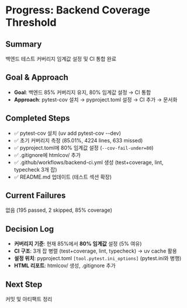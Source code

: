 # Progress: Backend Coverage Threshold

## Summary
백엔드 테스트 커버리지 임계값 설정 및 CI 통합 완료

## Goal & Approach
- **Goal**: 백엔드 85% 커버리지 유지, 80% 임계값 설정 → CI 통합
- **Approach**: pytest-cov 설치 → pyproject.toml 설정 → CI 추가 → 문서화

## Completed Steps
- ✅ pytest-cov 설치 (uv add pytest-cov --dev)
- ✅ 초기 커버리지 측정 (85.01%, 4224 lines, 633 missed)
- ✅ pyproject.toml에 80% 임계값 설정 (`--cov-fail-under=80`)
- ✅ .gitignore에 htmlcov/ 추가
- ✅ .github/workflows/backend-ci.yml 생성 (test+coverage, lint, typecheck 3개 잡)
- ✅ README.md 업데이트 (테스트 섹션 확장)

## Current Failures
없음 (195 passed, 2 skipped, 85% coverage)

## Decision Log
- **커버리지 기준**: 현재 85%에서 **80% 임계값** 설정 (5% 여유)
- **CI 구조**: 3개 잡 병렬 (test+coverage, lint, typecheck) → uv cache 활용
- **설정 위치**: pyproject.toml `[tool.pytest.ini_options]` (pytest.ini와 병행)
- **HTML 리포트**: htmlcov/ 생성, .gitignore 추가

## Next Step
커밋 및 아티팩트 정리
